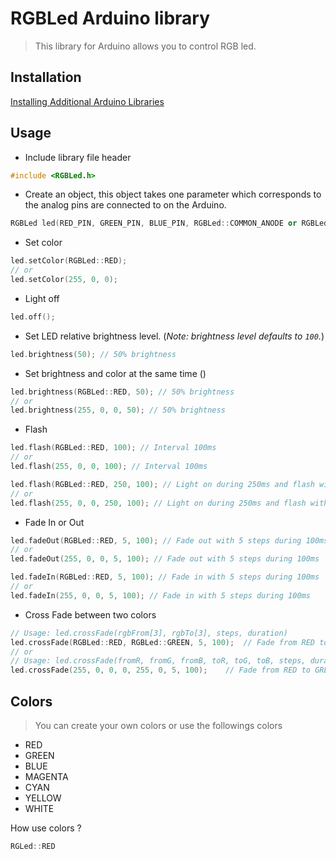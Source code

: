 # RGBLed Arduino library

> This library for Arduino allows you to control RGB led.

## Installation
[Installing Additional Arduino Libraries](https://www.arduino.cc/en/Guide/Libraries)

## Usage
+ Include library file header
```cpp
#include <RGBLed.h>
```

+ Create an object, this object takes one parameter which corresponds to the analog pins are connected to on the Arduino. 
```cpp
RGBLed led(RED_PIN, GREEN_PIN, BLUE_PIN, RGBLed::COMMON_ANODE or RGBLed::COMMON_CATHODE);
```

+ Set color
```cpp
led.setColor(RGBLed::RED);
// or
led.setColor(255, 0, 0);
```

+ Light off
```cpp
led.off();
```

+ Set LED relative brightness level. (*Note: brightness level defaults to `100`.*)
```cpp
led.brightness(50); // 50% brightness
```

+ Set brightness and color at the same time ()
```cpp
led.brightness(RGBLed::RED, 50); // 50% brightness
// or
led.brightness(255, 0, 0, 50); // 50% brightness
```

+ Flash
```cpp
led.flash(RGBLed::RED, 100); // Interval 100ms
// or
led.flash(255, 0, 0, 100); // Interval 100ms

led.flash(RGBLed::RED, 250, 100); // Light on during 250ms and flash with interval (100ms)
// or
led.flash(255, 0, 0, 250, 100); // Light on during 250ms and flash with interval (100ms)
```

+ Fade In or Out
```cpp
led.fadeOut(RGBLed::RED, 5, 100); // Fade out with 5 steps during 100ms
// or
led.fadeOut(255, 0, 0, 5, 100); // Fade out with 5 steps during 100ms

led.fadeIn(RGBLed::RED, 5, 100); // Fade in with 5 steps during 100ms
// or
led.fadeIn(255, 0, 0, 5, 100); // Fade in with 5 steps during 100ms
```

+ Cross Fade between two colors
```cpp
// Usage: led.crossFade(rgbFrom[3], rgbTo[3], steps, duration)
led.crossFade(RGBLed::RED, RGBLed::GREEN, 5, 100);  // Fade from RED to GREEN in 5 steps during 100ms 
// or 
// Usage: led.crossFade(fromR, fromG, fromB, toR, toG, toB, steps, duration)
led.crossFade(255, 0, 0, 0, 255, 0, 5, 100);    // Fade from RED to GREEN in 5 steps during 100ms 
```

## Colors
> You can create your own colors or use the followings colors
+ RED
+ GREEN
+ BLUE
+ MAGENTA
+ CYAN
+ YELLOW
+ WHITE

How use colors ?
```cpp
RGLed::RED
```